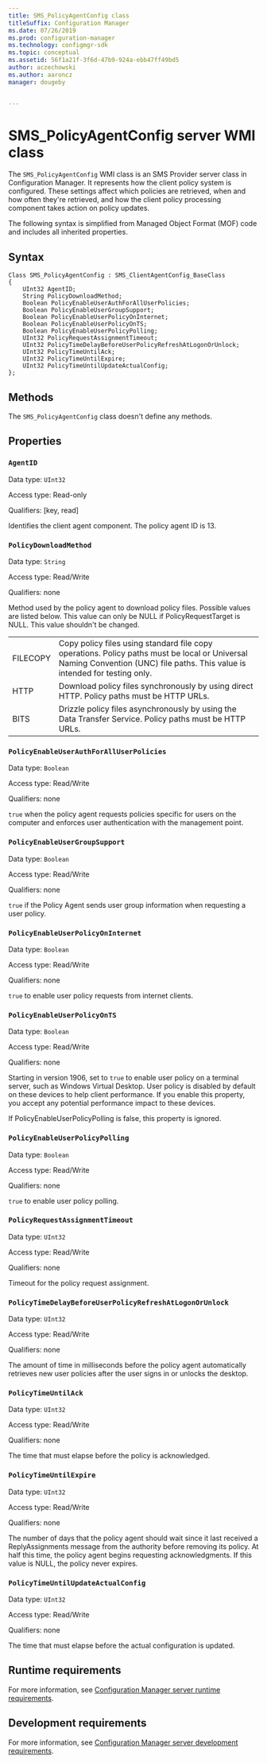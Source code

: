 ```yaml
---
title: SMS_PolicyAgentConfig class
titleSuffix: Configuration Manager
ms.date: 07/26/2019
ms.prod: configuration-manager
ms.technology: configmgr-sdk
ms.topic: conceptual
ms.assetid: 56f1a21f-3f6d-47b9-924a-ebb47ff49bd5
author: aczechowski
ms.author: aaroncz
manager: dougeby


---
```


# SMS_PolicyAgentConfig server WMI class

The `SMS_PolicyAgentConfig` WMI class is an SMS Provider server class in Configuration Manager. It represents how the client policy system is configured. These settings affect which policies are retrieved, when and how often they're retrieved, and how the client policy processing component takes action on policy updates.  

The following syntax is simplified from Managed Object Format (MOF) code and includes all inherited properties.  

## Syntax  

```MOF
Class SMS_PolicyAgentConfig : SMS_ClientAgentConfig_BaseClass  
{  
    UInt32 AgentID;  
    String PolicyDownloadMethod;  
    Boolean PolicyEnableUserAuthForAllUserPolicies;  
    Boolean PolicyEnableUserGroupSupport;  
    Boolean PolicyEnableUserPolicyOnInternet;  
    Boolean PolicyEnableUserPolicyOnTS;  
    Boolean PolicyEnableUserPolicyPolling;  
    UInt32 PolicyRequestAssignmentTimeout;  
    UInt32 PolicyTimeDelayBeforeUserPolicyRefreshAtLogonOrUnlock;  
    UInt32 PolicyTimeUntilAck;  
    UInt32 PolicyTimeUntilExpire;  
    UInt32 PolicyTimeUntilUpdateActualConfig;  
};  
```  

## Methods

The `SMS_PolicyAgentConfig` class doesn't define any methods.  

## Properties

### `AgentID`

Data type: `UInt32`  

Access type: Read-only  

Qualifiers: [key, read]  

Identifies the client agent component. The policy agent ID is 13.  

### `PolicyDownloadMethod`

Data type: `String`  

Access type: Read/Write  

Qualifiers: none  

Method used by the policy agent to download policy files. Possible values are listed below. This value can only be NULL if PolicyRequestTarget is NULL. This value shouldn't be changed.  

|||  
|-|-|  
|FILECOPY|Copy policy files using standard file copy operations. Policy paths must be local or Universal Naming Convention (UNC) file paths. This value is intended for testing only.|  
|HTTP|Download policy files synchronously by using direct HTTP. Policy paths must be HTTP URLs.|  
|BITS|Drizzle policy files asynchronously by using the Data Transfer Service. Policy paths must be HTTP URLs.|  

### `PolicyEnableUserAuthForAllUserPolicies`

Data type: `Boolean`  

Access type: Read/Write  

Qualifiers: none  

`true` when the policy agent requests policies specific for users on the computer and enforces user authentication with the management point.  

### `PolicyEnableUserGroupSupport`

Data type: `Boolean`  

Access type: Read/Write  

Qualifiers: none  

`true` if the Policy Agent sends user group information when requesting a user policy.  

### `PolicyEnableUserPolicyOnInternet`

Data type: `Boolean`  

Access type: Read/Write  

Qualifiers: none  

`true` to enable user policy requests from internet clients.  

### `PolicyEnableUserPolicyOnTS`

<!--3556025-->
Data type: `Boolean`  

Access type: Read/Write  

Qualifiers: none  

Starting in version 1906, set to `true` to enable user policy on a terminal server, such as Windows Virtual Desktop. User policy is disabled by default on these devices to help client performance. If you enable this property, you accept any potential performance impact to these devices.

If PolicyEnableUserPolicyPolling is false, this property is ignored.

### `PolicyEnableUserPolicyPolling`

Data type: `Boolean`  

Access type: Read/Write  

Qualifiers: none  

`true` to enable user policy polling.  

### `PolicyRequestAssignmentTimeout`

Data type: `UInt32`  

Access type: Read/Write  

Qualifiers: none  

Timeout for the policy request assignment.  

### `PolicyTimeDelayBeforeUserPolicyRefreshAtLogonOrUnlock`

Data type: `UInt32`  

Access type: Read/Write  

Qualifiers: none  

The amount of time in milliseconds before the policy agent automatically retrieves new user policies after the user signs in or unlocks the desktop.  

### `PolicyTimeUntilAck`

Data type: `UInt32`  

Access type: Read/Write  

Qualifiers: none  

The time that must elapse before the policy is acknowledged.  

### `PolicyTimeUntilExpire`

Data type: `UInt32`  

Access type: Read/Write  

Qualifiers: none  

The number of days that the policy agent should wait since it last received a ReplyAssignments message from the authority before removing its policy. At half this time, the policy agent begins requesting acknowledgments. If this value is NULL, the policy never expires.  

### `PolicyTimeUntilUpdateActualConfig`

Data type: `UInt32`  

Access type: Read/Write  

Qualifiers: none  

The time that must elapse before the actual configuration is updated.  

## Runtime requirements

For more information, see [Configuration Manager server runtime requirements](../../../../core/reqs/server-runtime-requirements.md).  

## Development requirements

For more information, see [Configuration Manager server development requirements](../../../../core/reqs/server-development-requirements.md).
